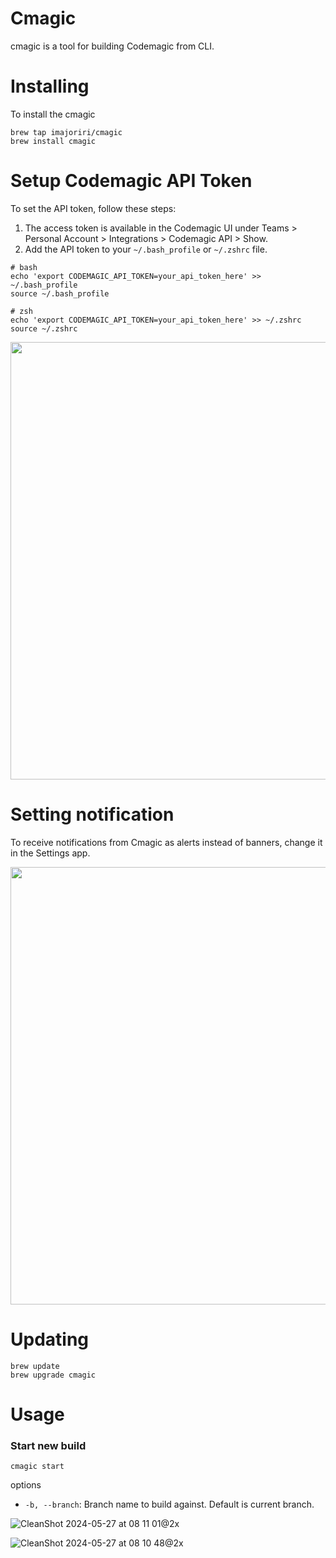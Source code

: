 # Cmagic

cmagic is a tool for building Codemagic from CLI.

# Installing

To install the cmagic

```
brew tap imajoriri/cmagic
brew install cmagic
```

# Setup Codemagic API Token

To set the API token, follow these steps:

1. The access token is available in the Codemagic UI under Teams > Personal Account > Integrations > Codemagic API > Show.
2. Add the API token to your `~/.bash_profile` or `~/.zshrc` file.

```
# bash
echo 'export CODEMAGIC_API_TOKEN=your_api_token_here' >> ~/.bash_profile
source ~/.bash_profile

# zsh
echo 'export CODEMAGIC_API_TOKEN=your_api_token_here' >> ~/.zshrc
source ~/.zshrc
```

<img src="https://github.com/imajoriri/codemagic-builder/assets/30540418/14d98ed9-c977-4d6c-99fd-ce80fb797e03" width="700">

# Setting notification

To receive notifications from Cmagic as alerts instead of banners, change it in the Settings app.

<img src="https://github.com/imajoriri/codemagic-builder/assets/30540418/338dcb1b-873a-4302-a914-dc5d98aea24d" width="700">

# Updating

```
brew update
brew upgrade cmagic
```

# Usage

### Start new build

```
cmagic start
```

options

- `-b, --branch`: Branch name to build against. Default is current branch.

![CleanShot 2024-05-27 at 08 11 01@2x](https://github.com/imajoriri/codemagic-builder/assets/30540418/917477ef-b598-40ae-b027-eefcf3f01db8)

![CleanShot 2024-05-27 at 08 10 48@2x](https://github.com/imajoriri/codemagic-builder/assets/30540418/4d83a99c-b5af-4d79-8a86-214d4636f7ee)
